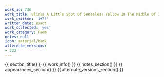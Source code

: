 ```yaml
---
work_id: 736
work_title: Blinks A Little Spot Of Senseless Yellow In The Middle Of It All
work_written: '1974'
written_date: exact
work_collected: 'yes'
work_category: Poem
notes: null
icon: material/book
alternate_versions:
- 322
---
```


{{ section_title() }}
{{ work_info() }}
{{ notes_section() }}
{{ appearances_section() }}
{{ alternate_versions_section() }}